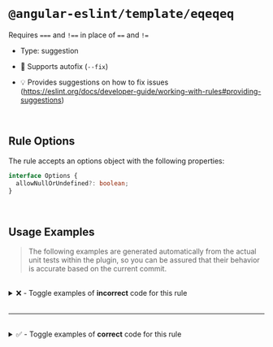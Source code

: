 <!--

  DO NOT EDIT.

  This markdown file was autogenerated using a mixture of the following files as the source of truth for its data:
  - ../../src/rules/eqeqeq.ts
  - ../../tests/rules/eqeqeq/cases.ts

  In order to update this file, it is therefore those files which need to be updated, as well as potentially the generator script:
  - ../../../../tools/scripts/generate-rule-docs.ts

-->

<br>

# `@angular-eslint/template/eqeqeq`

Requires `===` and `!==` in place of `==` and `!=`

- Type: suggestion
- 🔧 Supports autofix (`--fix`)

- 💡 Provides suggestions on how to fix issues (https://eslint.org/docs/developer-guide/working-with-rules#providing-suggestions)

<br>

## Rule Options

The rule accepts an options object with the following properties:

```ts
interface Options {
  allowNullOrUndefined?: boolean;
}

```

<br>

## Usage Examples

> The following examples are generated automatically from the actual unit tests within the plugin, so you can be assured that their behavior is accurate based on the current commit.

<br>

<details>
<summary>❌ - Toggle examples of <strong>incorrect</strong> code for this rule</summary>

<br>

#### Default Config

```json
{
  "rules": {
    "@angular-eslint/template/eqeqeq": [
      "error"
    ]
  }
}
```

<br>

#### ❌ Invalid Code

```html
{{ 'null' == test }}
   ~~~~~~~~~~~~~~
```

<br>

---

<br>

#### Custom Config

```json
{
  "rules": {
    "@angular-eslint/template/eqeqeq": [
      "error",
      {
        "allowNullOrUndefined": true
      }
    ]
  }
}
```

<br>

#### ❌ Invalid Code

```html
<div [attr.disabled]="test != 'undefined' && null == '3'"></div>
                      ~~~~~~~~~~~~~~~~~~~
```

<br>

---

<br>

#### Default Config

```json
{
  "rules": {
    "@angular-eslint/template/eqeqeq": [
      "error"
    ]
  }
}
```

<br>

#### ❌ Invalid Code

```html
<div *ngIf="test == true || test1 !== undefined"></div>
            ~~~~~~~~~~~~
```

<br>

---

<br>

#### Default Config

```json
{
  "rules": {
    "@angular-eslint/template/eqeqeq": [
      "error"
    ]
  }
}
```

<br>

#### ❌ Invalid Code

```html
{{ one != '02' ? c > d : 'hey!' }}
   ~~~~~~~~~~~
```

<br>

---

<br>

#### Default Config

```json
{
  "rules": {
    "@angular-eslint/template/eqeqeq": [
      "error"
    ]
  }
}
```

<br>

#### ❌ Invalid Code

```html
{{ a === b && 1 == b ? c > d : 'hey!' }}
              ~~~~~~
```

<br>

---

<br>

#### Default Config

```json
{
  "rules": {
    "@angular-eslint/template/eqeqeq": [
      "error"
    ]
  }
}
```

<br>

#### ❌ Invalid Code

```html
{{ c > d ? a != b : 'hey!' }}
           ~~~~~~
```

<br>

---

<br>

#### Default Config

```json
{
  "rules": {
    "@angular-eslint/template/eqeqeq": [
      "error"
    ]
  }
}
```

<br>

#### ❌ Invalid Code

```html
{{ c > d ? 'hey!' : a == false }}
                    ~~~~~~~~~~
```

<br>

---

<br>

#### Custom Config

```json
{
  "rules": {
    "@angular-eslint/template/eqeqeq": [
      "error",
      {
        "allowNullOrUndefined": true
      }
    ]
  }
}
```

<br>

#### ❌ Invalid Code

```html
{{ undefined == test1 && a === b ? (c > d ? d != '0' : v === 4) : 'hey!' }}
                                            ~~~~~~~~
```

<br>

---

<br>

#### Default Config

```json
{
  "rules": {
    "@angular-eslint/template/eqeqeq": [
      "error"
    ]
  }
}
```

<br>

#### ❌ Invalid Code

```html
{{ undefined != test1 }}
   ~~~~~~~~~~~~~~~~~~
```

</details>

<br>

---

<br>

<details>
<summary>✅ - Toggle examples of <strong>correct</strong> code for this rule</summary>

<br>

#### Default Config

```json
{
  "rules": {
    "@angular-eslint/template/eqeqeq": [
      "error"
    ]
  }
}
```

<br>

#### ✅ Valid Code

```html
{{ a === 1 }}
```

<br>

---

<br>

#### Default Config

```json
{
  "rules": {
    "@angular-eslint/template/eqeqeq": [
      "error"
    ]
  }
}
```

<br>

#### ✅ Valid Code

```html
<div [class.testing]="b === false">
```

<br>

---

<br>

#### Default Config

```json
{
  "rules": {
    "@angular-eslint/template/eqeqeq": [
      "error"
    ]
  }
}
```

<br>

#### ✅ Valid Code

```html
<div *ngIf="c === test">
```

<br>

---

<br>

#### Custom Config

```json
{
  "rules": {
    "@angular-eslint/template/eqeqeq": [
      "error",
      {
        "allowNullOrUndefined": true
      }
    ]
  }
}
```

<br>

#### ✅ Valid Code

```html
<div *appShow="(d == null && e === null && (f | lowercase) == undefined) || g === undefined">
```

</details>

<br>
